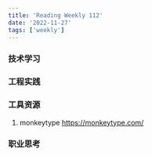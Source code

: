 ```yaml
---
title: 'Reading Weekly 112'
date: '2022-11-27'
tags: ['weekly']
---
```


### 技术学习

### 工程实践

### 工具资源

1. monkeytype https://monkeytype.com/

### 职业思考
